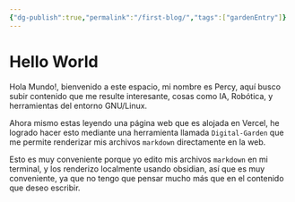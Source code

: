 ```yaml
---
{"dg-publish":true,"permalink":"/first-blog/","tags":["gardenEntry"]}
---
```



# Hello World


Hola Mundo!, bienvenido a este espacio, mi nombre es Percy, aquí busco subir contenido que me resulte interesante, cosas como IA, Robótica, y herramientas del entorno GNU/Linux.

Ahora mismo estas leyendo una página web que es alojada en Vercel, he logrado hacer esto mediante una herramienta llamada `Digital-Garden` que me permite renderizar mis archivos `markdown` directamente en la web.

Esto es muy conveniente porque yo edito mis archivos `markdown` en mi terminal, y los renderizo localmente usando obsidian, así que es muy conveniente, ya que no tengo que pensar mucho más que en el contenido que deseo escribir.




